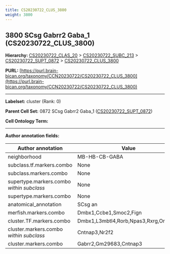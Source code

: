 ```yaml
---
title: CS20230722_CLUS_3800
weight: 3800
---
```

## 3800 SCsg Gabrr2 Gaba_1 (CS20230722_CLUS_3800)
<b>Hierarchy: </b>
[CS20230722_CLAS_20](../CS20230722_CLAS_20) >
[CS20230722_SUBC_213](../CS20230722_SUBC_213) >
[CS20230722_SUPT_0872](../CS20230722_SUPT_0872) >
[CS20230722_CLUS_3800](../CS20230722_CLUS_3800)

**PURL:** [https://purl.brain-bican.org/taxonomy/CCN20230722/CS20230722_CLUS_3800](https://purl.brain-bican.org/taxonomy/CCN20230722/CS20230722_CLUS_3800)

---


**Labelset:** cluster (Rank: 0)

**Parent Cell Set:** 0872 SCsg Gabrr2 Gaba_1 ([CS20230722_SUPT_0872](../CS20230722_SUPT_0872))



**Cell Ontology Term:** 

[MARKER GENES.]: #


---

[TRANSFERRED ANNOTATIONS.]: #


[AUTHOR ANNOTATION FIELDS.]: #


**Author annotation fields:**

| Author annotation | Value |
|-------------------|-------|
|neighborhood|MB-HB-CB-GABA|
|subclass.tf.markers.combo|None|
|subclass.markers.combo|None|
|supertype.markers.combo _within subclass_|None|
|supertype.markers.combo|None|
|anatomical_annotation|SCsg an|
|merfish.markers.combo|Dmbx1,Ccbe1,Smoc2,Fign|
|cluster.TF.markers.combo|Dmbx1,L3mbtl4,Rorb,Npas3,Rxrg,Onecut2|
|cluster.markers.combo _within subclass_|Cntnap3,Nr2f2|
|cluster.markers.combo|Gabrr2,Gm29683,Cntnap3|
